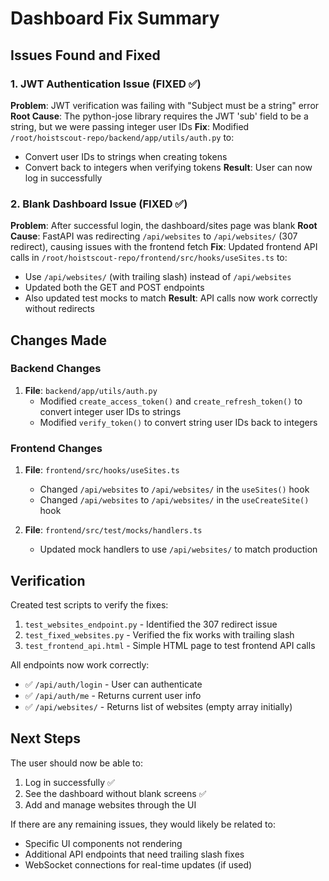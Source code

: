 # Dashboard Fix Summary

## Issues Found and Fixed

### 1. JWT Authentication Issue (FIXED ✅)
**Problem**: JWT verification was failing with "Subject must be a string" error
**Root Cause**: The python-jose library requires the JWT 'sub' field to be a string, but we were passing integer user IDs
**Fix**: Modified `/root/hoistscout-repo/backend/app/utils/auth.py` to:
- Convert user IDs to strings when creating tokens
- Convert back to integers when verifying tokens
**Result**: User can now log in successfully

### 2. Blank Dashboard Issue (FIXED ✅)
**Problem**: After successful login, the dashboard/sites page was blank
**Root Cause**: FastAPI was redirecting `/api/websites` to `/api/websites/` (307 redirect), causing issues with the frontend fetch
**Fix**: Updated frontend API calls in `/root/hoistscout-repo/frontend/src/hooks/useSites.ts` to:
- Use `/api/websites/` (with trailing slash) instead of `/api/websites`
- Updated both the GET and POST endpoints
- Also updated test mocks to match
**Result**: API calls now work correctly without redirects

## Changes Made

### Backend Changes
1. **File**: `backend/app/utils/auth.py`
   - Modified `create_access_token()` and `create_refresh_token()` to convert integer user IDs to strings
   - Modified `verify_token()` to convert string user IDs back to integers

### Frontend Changes
1. **File**: `frontend/src/hooks/useSites.ts`
   - Changed `/api/websites` to `/api/websites/` in the `useSites()` hook
   - Changed `/api/websites` to `/api/websites/` in the `useCreateSite()` hook

2. **File**: `frontend/src/test/mocks/handlers.ts`
   - Updated mock handlers to use `/api/websites/` to match production

## Verification

Created test scripts to verify the fixes:
1. `test_websites_endpoint.py` - Identified the 307 redirect issue
2. `test_fixed_websites.py` - Verified the fix works with trailing slash
3. `test_frontend_api.html` - Simple HTML page to test frontend API calls

All endpoints now work correctly:
- ✅ `/api/auth/login` - User can authenticate
- ✅ `/api/auth/me` - Returns current user info
- ✅ `/api/websites/` - Returns list of websites (empty array initially)

## Next Steps

The user should now be able to:
1. Log in successfully ✅
2. See the dashboard without blank screens ✅
3. Add and manage websites through the UI

If there are any remaining issues, they would likely be related to:
- Specific UI components not rendering
- Additional API endpoints that need trailing slash fixes
- WebSocket connections for real-time updates (if used)